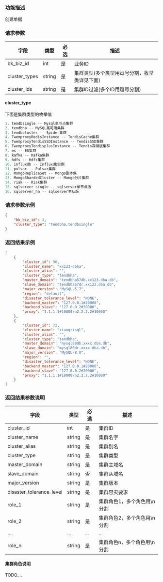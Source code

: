 ### 功能描述

创建单据

### 请求参数

| 字段 | 类型 | 必选 | 描述 |
| ---- | ---- | ---- | ---- |
| bk_biz_id | int | 是 | 业务ID |
| cluster_types | string | 是 | 集群类型(多个类型用逗号分割，枚举类详见下面) |
| cluster_ids | string | 是 | 集群ID过滤(多个ID用逗号分割) |

#### cluster_type

下面是集群类型的枚举值
```python
1. tendbsingle -- Mysql单节点集群
2. tendbha -- MySQL高可用集群
3. tendbcluster -- Spider集群
4. TwemproxyRedisInstance -- TendisCache集群
5. TwemproxyTendisSSDInstance -- TendisSSD集群
6. TwemproxyTendisplusInstance -- Tendis存储版集群
7. es -- ES集群
8. kafka -- Kafka集群
9. hdfs -- Hdfs集群
10. influxdb -- Influxdb实例
11. pulsar -- Pulsar集群
12. MongoReplicaSet -- Mongo副本集
13. MongoShardedCluster -- Mongo分片集群
14. riak -- Riak集群
15. sqlserver_single -- sqlserver单节点版
16. sqlserver_ha -- sqlserver主从版
```

### 请求参数示例

```json
{
    "bk_biz_id": 3,
    "cluster_type": "tendbha,tendbsingle"
}
```

### 返回结果示例

```json
[
    {
        "cluster_id": 96,
        "cluster_name": "xx123-dbha",
        "cluster_alias": "",
        "cluster_type": "tendbha",
        "master_domain": "tendbha57db.xx123.dba.db",
        "slave_domain": "tendbha57dr.xx123.dba.db",
        "major_version": "MySQL-5.7",
        "region": "default",
        "disaster_tolerance_level": "NONE",
        "backend_master": "127.0.0.1#20000",
        "backend_slave": "127.0.0.2#20000",
        "proxy": "1.1.1.1#10000\n2.2.2.2#10000"
    },
    {
        "cluster_id": 72,
        "cluster_name": "xiaogtxsql",
        "cluster_alias": "",
        "cluster_type": "tendbha",
        "master_domain": "mysql80db.xxxx.dba.db",
        "slave_domain": "mysql80dr.xxxx.dba.db",
        "major_version": "MySQL-8.0",
        "region": "",
        "disaster_tolerance_level": "NONE",
        "backend_master": "127.0.0.1#20000",
        "backend_slave": "127.0.0.2#20000",
        "proxy": "1.1.1.1#10000\n2.2.2.2#10000"
    }
]
```

### 返回结果参数说明

| 字段 | 类型 | 必选 | 描述 |
| ---- | ---- | ---- | ---- |
| cluster_id | int | 是 | 集群ID |
| cluster_name | string | 是 | 集群名字 |
| cluster_alias | string | 是 | 集群别名 |
| cluster_type | string | 是 | 集群类型 |
| master_domain | string | 是 | 集群主域名 |
| slave_domain | string | 否 | 集群从域名 |
| major_version | string | 是 | 集群版本 |
| disaster_tolerance_level | string | 是 | 集群容灾要求 |
| role_1 | string | 是 | 集群角色1，多个角色用\\n分割 |
| role_2 | string | 是 | 集群角色2，多个角色用\\n分割 |
| .... | ... | ... | ... |
| role_n | string | 是 | 集群角色n，多个角色用\\n分割 |

#### 集群角色说明
TODO....